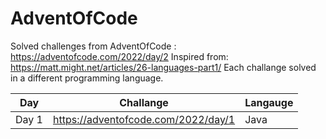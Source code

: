 # AdventOfCode
Solved challenges from AdventOfCode : https://adventofcode.com/2022/day/2
Inspired from: https://matt.might.net/articles/26-languages-part1/
Each challange solved in a different programming language.

|Day|Challange|Langauge|
|-----|-------------------------------------|------|
|Day 1| https://adventofcode.com/2022/day/1 | Java |
